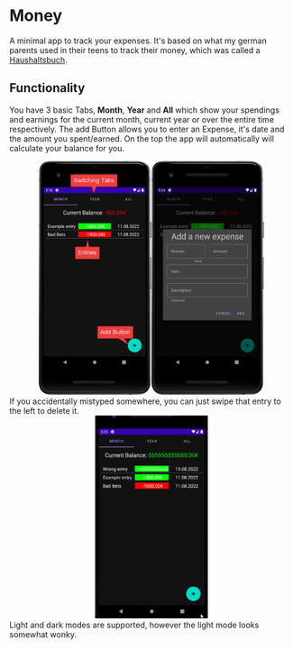# Money

A minimal app to track your expenses. It's based on what my german parents used in their teens to track their money, which was called a [Haushaltsbuch](https://de.wikipedia.org/wiki/Haushaltsbuch).

## Functionality

You have 3 basic Tabs, **Month**, **Year** and **All** which show your spendings and earnings for the current month, current year or over the entire time respectively. The add Button allows you to enter an Expense, it's date and the amount you spent/earned. On the top the app will automatically will calculate your balance for you.
<div align="center"><img src="./readme-imgs/basic_view.png" alt="drawing" width="200"/><img src="./readme-imgs/add_dialog.png" alt="drawing" width="200"/></div>
If you accidentally mistyped somewhere, you can just swipe that entry to the left to delete it.
<div align="center"><img src="./readme-imgs/delete_undo.gif" alt="drawing" width="200"/></div>
Light and dark modes are supported, however the light mode looks somewhat wonky.

